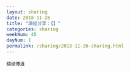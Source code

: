 ```yaml
---
layout: sharing
date: 2018-11-26
title: "讀經分享：【】"
categories: sharing
weekNum: 45
dayNum: 1
permalink: /sharing/2018-11-26-sharing.html
---
```



`錢斌傳道`
